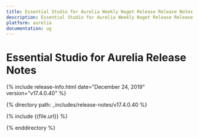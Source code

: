 ```yaml
---
title: Essential Studio for Aurelia Weekly Nuget Release Release Notes  
description: Essential Studio for Aurelia Weekly Nuget Release Release Notes  
platform: aurelia
documentation: ug
---
```


# Essential Studio for Aurelia  Release Notes  

{% include release-info.html date="December 24, 2019"  version="v17.4.0.40" %} 


{% directory path: _includes/release-notes/v17.4.0.40 %}

{% include {{file.url}} %}

{% enddirectory %}